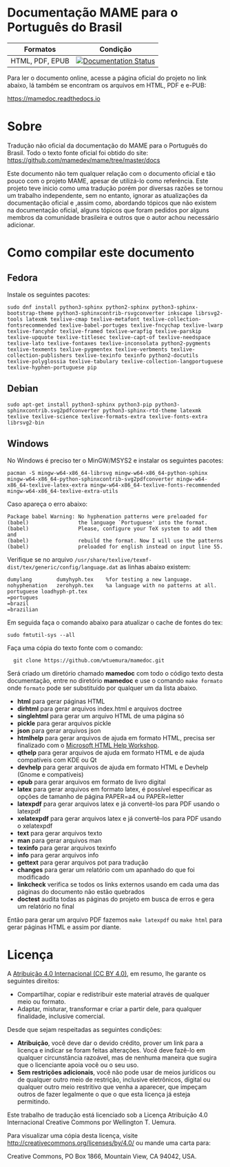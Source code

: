 # Documentação MAME para o Português do Brasil

| Formatos        | Condição           |
| ------------- |:-------------:| 
HTML, PDF, EPUB| [![Documentation Status](https://readthedocs.org/projects/mamedoc/badge/?version=latest)](https://mamedoc.readthedocs.io/pt-br/latest/?badge=latest)

Para ler o documento online, acesse a página oficial do projeto no link
abaixo, lá também se encontram os arquivos em HTML, PDF e e-PUB:

https://mamedoc.readthedocs.io

# Sobre

Tradução não oficial da documentação do MAME para o Português do Brasil.
Todo o texto fonte oficial foi obtido do site:
https://github.com/mamedev/mame/tree/master/docs

Este documento não tem qualquer relação com o documento oficial e tão
pouco com o projeto MAME, apesar de utilizá-lo como referência. Este
projeto teve inicio como uma tradução porém por diversas razões se
tornou um trabalho independente, sem no entanto, ignorar as atualizações
da documentação oficial e ,assim como, abordando tópicos que não existem
na documentação oficial, alguns tópicos que foram pedidos por alguns
membros da comunidade brasileira e outros que o autor achou necessário
adicionar.

# Como compilar este documento

## Fedora

Instale os seguintes pacotes:

```
sudo dnf install python3-sphinx python2-sphinx python3-sphinx-bootstrap-theme python3-sphinxcontrib-rsvgconverter inkscape librsvg2-tools latexmk texlive-cmap texlive-metafont texlive-collection-fontsrecommended texlive-babel-portuges texlive-fncychap texlive-lwarp texlive-fancyhdr texlive-framed texlive-wrapfig texlive-parskip texlive-upquote texlive-titlesec texlive-capt-of texlive-needspace texlive-lato texlive-fontaxes texlive-inconsolata python2-pygments texlive-texments texlive-pygmentex texlive-verbments texlive-collection-publishers texlive-texinfo texinfo python2-docutils texlive-polyglossia texlive-tabulary texlive-collection-langportuguese texlive-hyphen-portuguese pip
```

## Debian

```
sudo apt-get install python3-sphinx python3-pip python3-sphinxcontrib.svg2pdfconverter python3-sphinx-rtd-theme latexmk texlive texlive-science texlive-formats-extra texlive-fonts-extra librsvg2-bin
```

## Windows

No Windows é preciso ter o MinGW/MSYS2 e instalar os seguintes pacotes:

```
pacman -S mingw-w64-x86_64-librsvg mingw-w64-x86_64-python-sphinx mingw-w64-x86_64-python-sphinxcontrib-svg2pdfconverter mingw-w64-x86_64-texlive-latex-extra mingw-w64-x86_64-texlive-fonts-recommended mingw-w64-x86_64-texlive-extra-utils
```

Caso apareça o erro abaixo:

```
Package babel Warning: No hyphenation patterns were preloaded for
(babel)                the language `Portuguese' into the format.
(babel)                Please, configure your TeX system to add them and
(babel)                rebuild the format. Now I will use the patterns
(babel)                preloaded for english instead on input line 55.
```
Verifique se no arquivo `/usr/share/texlive/texmf-dist/tex/generic/config/language.dat`
as linhas abaixo existem:

```
dumylang        dumyhyph.tex    %for testing a new language.
nohyphenation   zerohyph.tex    %a language with no patterns at all.
portuguese loadhyph-pt.tex
=portugues
=brazil
=brazilian
```

Em seguida faça o comando abaixo para atualizar o cache de fontes do
tex:

```
sudo fmtutil-sys --all
```

Faça uma cópia do texto fonte com o comando:

```
  git clone https://github.com/wtuemura/mamedoc.git
```


Será criado um diretório chamado **mamedoc** com todo o código texto
desta documentação, entre no diretório **mamedoc** e use o comando `make
formato` onde `formato` pode ser substituído por qualquer um da lista
abaixo.

- **html** para gerar páginas HTML
- **dirhtml** para gerar arquivos index.html e arquivos doctree
- **singlehtml** para gerar um arquivo HTML de uma página só
- **pickle** para gerar arquivos pickle
- **json** para gerar arquivos json
- **htmlhelp** para gerar arquivos de ajuda em formato HTML, precisa ser finalizado com o [Microsoft HTML Help Workshop](https://www.microsoft.com/en-us/download/details.aspx?id=21138).
- **qthelp** para gerar arquivos de ajuda em formato HTML e de ajuda compatíveis com KDE ou Qt
- **devhelp** para gerar arquivos de ajuda em formato HTML e Devhelp (Gnome e compatíveis)
- **epub** para gerar arquivos em formato de livro digital
- **latex** para gerar arquivos em formato latex, é possível especificar as opções de tamanho de página PAPER=a4 ou PAPER=letter
- **latexpdf** para gerar arquivos latex e já convertê-los para PDF usando o latexpdf
- **xelatexpdf** para gerar arquivos latex e já convertê-los para PDF usando o xelatexpdf
- **text** para gerar arquivos texto
- **man** para gerar arquivos man
- **texinfo** para gerar arquivos texinfo
- **info** para gerar arquivos info
- **gettext** para gerar arquivos pot para tradução
- **changes** para gerar um relatório com um apanhado do que foi modificado
- **linkcheck** verifica se todos os links externos usando em cada uma das páginas do documento não estão quebrados
- **doctest** audita todas as páginas do projeto em busca de erros e gera um relatório no final

Então para gerar um arquivo PDF fazemos `make latexpdf` ou `make html`
para gerar páginas HTML e assim por diante.

# Licença

A [Atribuição 4.0 Internacional (CC BY 4.0)](https://creativecommons.org/licenses/by/4.0/legalcode.pt), em resumo, lhe garante os seguintes direitos:

- Compartilhar, copiar e redistribuir este material através de qualquer meio ou formato.
- Adaptar, misturar, transformar e criar a partir dele, para qualquer finalidade, inclusive comercial.

Desde que sejam respeitadas as seguintes condições:

- **Atribuição**, você deve dar o devido crédito, prover um link para a
  licença e indicar se foram feitas alterações. Você deve fazê-lo em
  qualquer circunstância razoável, mas de nenhuma maneira que sugira que
  o licenciante apoia você ou o seu uso.
- **Sem restrições adicionais**, você não pode usar de meios jurídicos
  ou de qualquer outro meio de restrição, inclusive eletrônicos, digital
  ou qualquer outro meio restritivo que venha a aparecer, que impeçam
  outros de fazer legalmente o que o que esta licença já esteja
  permitindo.

Este trabalho de tradução está licenciado sob a Licença Atribuição 4.0
Internacional Creative Commons por Wellington T. Uemura.

Para visualizar uma cópia desta licença, visite http://creativecommons.org/licenses/by/4.0/ ou mande uma carta para:

Creative Commons, PO Box 1866, Mountain View, CA 94042, USA.
